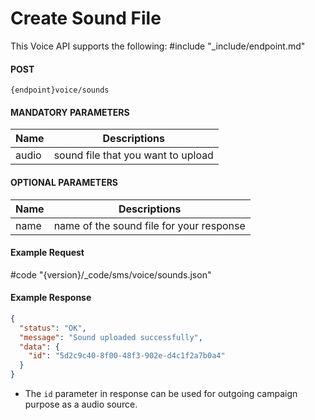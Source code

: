# Create Sound File

This Voice API supports the following:
#include "_include/endpoint.md"

#### POST

```
{endpoint}voice/sounds
```

#### MANDATORY PARAMETERS

| Name  | Descriptions                       |
| ----- | ---------------------------------- |
| audio | sound file that you want to upload |

#### OPTIONAL PARAMETERS

| Name | Descriptions                             |
| ---- | ---------------------------------------- |
| name | name of the sound file for your response |

#### Example Request

#code "{version}/_code/sms/voice/sounds.json"

#### Example Response

```json
{
  "status": "OK",
  "message": "Sound uploaded successfully",
  "data": {
    "id": "5d2c9c40-8f00-48f3-902e-d4c1f2a7b0a4"
  }
}
```

- The `id` parameter in response can be used for outgoing campaign purpose as a audio source.
